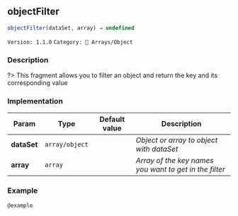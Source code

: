 ## objectFilter 
  ```javascript
 objectFilter(dataSet, array) ⇒ undefined 
``` 

 ` Version: 1.1.0 ` 
` Category: 🧾 Arrays/Object ` 

### Description 

?> This fragment allows you to filter an object and return the key and its corresponding value 

### Implementation 

| Param | Type | Default value | Description | 
| --- | --- | --- | --- | 
| **dataSet** | `array/object` | `  ` | _Object or array to object with dataSet_ | 
| **array** | `array` | `  ` | _Array of the key names you want to get in the filter_ | 

### Example 

 ```javascript 
 @example 
 ```  

